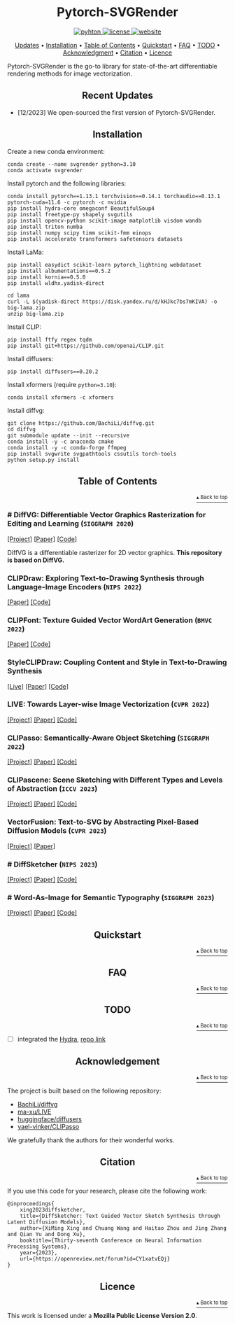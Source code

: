 <h1 id="ptsvg" align="center">Pytorch-SVGRender</h1>

<p align="center">
    <a href="https://www.python.org/">
        <img src="https://img.shields.io/badge/python-3.10-or?logo=python" alt="pyhton">
    </a>
    <a href="http://mozilla.org/MPL/2.0/">
        <img src="https://img.shields.io/badge/license-MPL2.0-orange" alt="license">
    </a>
    <a href="/">
        <img src="https://img.shields.io/badge/website-Gitpage-yellow" alt="website">
    </a>
</p>

<p align="center">
    <a href="#recent-updates">Updates</a> •
    <a href="#installation">Installation</a> •
    <a href="#table-of-contents">Table of Contents</a> •
    <a href="#quickstart">Quickstart</a> •
    <a href="#faq">FAQ</a> •
    <a href="#todo">TODO</a> •
    <a href="#acknowledgment">Acknowledgment</a> •
    <a href="#citation">Citation</a> •
    <a href="#licence">Licence</a>
</p>

Pytorch-SVGRender is the go-to library for state-of-the-art differentiable rendering methods for image vectorization.

<h2 align="center">Recent Updates</h2>

- [12/2023] We open-sourced the first version of Pytorch-SVGRender.

<h2 align="center">Installation</h2>

Create a new conda environment:

```shell
conda create --name svgrender python=3.10
conda activate svgrender
```

Install pytorch and the following libraries:

```shell
conda install pytorch==1.13.1 torchvision==0.14.1 torchaudio==0.13.1 pytorch-cuda=11.6 -c pytorch -c nvidia
pip install hydra-core omegaconf BeautifulSoup4
pip install freetype-py shapely svgutils
pip install opencv-python scikit-image matplotlib visdom wandb
pip install triton numba
pip install numpy scipy timm scikit-fmm einops
pip install accelerate transformers safetensors datasets
```

Install LaMa:

```shell
pip install easydict scikit-learn pytorch_lightning webdataset 
pip install albumentations==0.5.2
pip install kornia==0.5.0
pip install wldhx.yadisk-direct

cd lama
curl -L $(yadisk-direct https://disk.yandex.ru/d/kHJkc7bs7mKIVA) -o big-lama.zip
unzip big-lama.zip
```

Install CLIP:

```shell
pip install ftfy regex tqdm
pip install git+https://github.com/openai/CLIP.git
```

Install diffusers:

```shell
pip install diffusers==0.20.2
```

Install xformers (require `python=3.10`):

```shell
conda install xformers -c xformers
```

Install diffvg:

```shell
git clone https://github.com/BachiLi/diffvg.git
cd diffvg
git submodule update --init --recursive
conda install -y -c anaconda cmake
conda install -y -c conda-forge ffmpeg
pip install svgwrite svgpathtools cssutils torch-tools
python setup.py install
```

<h2 align="center">Table of Contents</h2>
<p align="right"><a href="#ptsvg"><sup>▴ Back to top</sup></a></p>

### # DiffVG: Differentiable Vector Graphics Rasterization for Editing and Learning (`SIGGRAPH 2020`)

[[Project]](https://people.csail.mit.edu/tzumao/diffvg/) [[Paper]](https://cseweb.ucsd.edu/~tzli/diffvg/diffvg.pdf) [[Code]](https://github.com/BachiLi/diffvg)

DiffVG is a differentiable rasterizer for 2D vector graphics. **This repository is based on DiffVG.**

### CLIPDraw: Exploring Text-to-Drawing Synthesis through Language-Image Encoders (`NIPS 2022`)

[[Paper]](https://arxiv.org/abs/2106.14843) [[Code]](https://github.com/kvfrans/clipdraw)

### CLIPFont: Texture Guided Vector WordArt Generation (`BMVC 2022`)

[[Paper]](https://bmvc2022.mpi-inf.mpg.de/0543.pdf) [[Code]](https://github.com/songyiren98/CLIPFont)

### StyleCLIPDraw: Coupling Content and Style in Text-to-Drawing Synthesis

[[Live]](https://slideslive.com/38970834/styleclipdraw-coupling-content-and-style-in-texttodrawing-synthesis?ref=account-folder-92044-folders) [[Paper]](https://arxiv.org/abs/2202.12362) [[Code]](https://github.com/pschaldenbrand/StyleCLIPDraw)

### LIVE: Towards Layer-wise Image Vectorization (`CVPR 2022`)

[[Project]](https://ma-xu.github.io/LIVE/) [[Paper]](https://ma-xu.github.io/LIVE/index_files/CVPR22_LIVE_main.pdf) [[Code]](https://github.com/Picsart-AI-Research/LIVE-Layerwise-Image-Vectorization)

### CLIPasso: Semantically-Aware Object Sketching (`SIGGRAPH 2022`)

[[Project]](https://clipasso.github.io/clipasso/) [[Paper]](https://arxiv.org/abs/2202.05822) [[Code]](https://github.com/yael-vinker/CLIPasso)

### CLIPascene: Scene Sketching with Different Types and Levels of Abstraction (`ICCV 2023`)

[[Project]](https://clipascene.github.io/CLIPascene/) [[Paper]](https://arxiv.org/abs/2211.17256) [[Code]](https://github.com/yael-vinker/SceneSketch)

### VectorFusion: Text-to-SVG by Abstracting Pixel-Based Diffusion Models (`CVPR 2023`)

[[Project]](https://vectorfusion.github.io/) [[Paper]](https://openaccess.thecvf.com/content/CVPR2023/papers/Jain_VectorFusion_Text-to-SVG_by_Abstracting_Pixel-Based_Diffusion_Models_CVPR_2023_paper.pdf)

### # DiffSketcher (`NIPS 2023`)

[[Project]](https://ximinng.github.io/DiffSketcher-project/) [[Paper]](https://arxiv.org/abs/2306.14685) [[Code]](https://github.com/ximinng/DiffSketcher)

### # Word-As-Image for Semantic Typography (`SIGGRAPH 2023`)

[[Project]](https://wordasimage.github.io/Word-As-Image-Page/) [[Paper]](https://arxiv.org/abs/2303.01818) [[Code]](https://github.com/Shiriluz/Word-As-Image)

<h2 align="center">Quickstart</h2>
<p align="right"><a href="#ptsvg"><sup>▴ Back to top</sup></a></p>

<h2 align="center">FAQ</h2>
<p align="right"><a href="#ptsvg"><sup>▴ Back to top</sup></a></p>

<h2 align="center">TODO</h2>
<p align="right"><a href="#ptsvg"><sup>▴ Back to top</sup></a></p>

- [ ] integrated the [Hydra](https://hydra.cc/docs/intro/), [repo link](https://github.com/facebookresearch/hydra)

<h2 align="center">Acknowledgement</h2>
<p align="right"><a href="#ptsvg"><sup>▴ Back to top</sup></a></p>

The project is built based on the following repository:

- [BachiLi/diffvg](https://github.com/BachiLi/diffvg)
- [ma-xu/LIVE](https://github.com/Picsart-AI-Research/LIVE-Layerwise-Image-Vectorization)
- [huggingface/diffusers](https://github.com/huggingface/diffusers)
- [yael-vinker/CLIPasso](https://github.com/yael-vinker/CLIPasso)

We gratefully thank the authors for their wonderful works.

<h2 align="center">Citation</h2>
<p align="right"><a href="#ptsvg"><sup>▴ Back to top</sup></a></p>

If you use this code for your research, please cite the following work:

```
@inproceedings{
    xing2023diffsketcher,
    title={DiffSketcher: Text Guided Vector Sketch Synthesis through Latent Diffusion Models},
    author={XiMing Xing and Chuang Wang and Haitao Zhou and Jing Zhang and Qian Yu and Dong Xu},
    booktitle={Thirty-seventh Conference on Neural Information Processing Systems},
    year={2023},
    url={https://openreview.net/forum?id=CY1xatvEQj}
}
```

<h2 align="center">Licence</h2>
<p align="right"><a href="#ptsvg"><sup>▴ Back to top</sup></a></p>

This work is licensed under a **Mozilla Public License Version 2.0**.